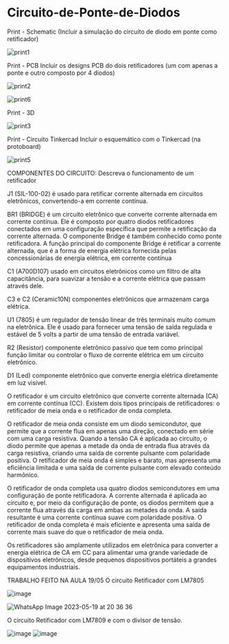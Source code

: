 # Circuito-de-Ponte-de-Diodos

Print - Schematic 
(Incluir a simulação do circuito de diodo em ponte como retificador)

![print1](https://user-images.githubusercontent.com/61299557/228560158-74bea186-c7db-458e-aeb0-cfbe02e6cdb3.PNG)


Print - PCB 
Incluir os designs PCB do dois retificadores (um com apenas a ponte e outro composto por 4 diodos)

![print2](https://user-images.githubusercontent.com/61299557/228560430-c0f15445-0190-4986-a6ed-5055db6a4fc5.PNG)


![print6](https://user-images.githubusercontent.com/61299557/228563204-87619468-2da7-43df-878b-7c1865609587.PNG)


Print - 3D

![print3](https://user-images.githubusercontent.com/61299557/228560678-4488d28b-8297-4f67-b8eb-eea61828cecd.PNG)


Print - Circuito Tinkercad
Incluir o esquemático com o Tinkercad (na protoboard)

![print5](https://user-images.githubusercontent.com/61299557/228560875-feccab33-85bf-4616-954c-963ab9cbedba.PNG)



COMPONENTES DO CIRCUITO:
Descreva o funcionamento de um retificador

J1 (SIL-100-02) é usado para retificar corrente alternada em circuitos eletrônicos, convertendo-a em corrente contínua.

BR1 (BRIDGE) é um circuito eletrônico que converte corrente alternada em corrente contínua. Ele é composto por quatro diodos retificadores conectados em uma configuração específica que permite a retificação da corrente alternada. O componente Bridge é também conhecido como ponte retificadora. A função principal do componente Bridge é retificar a corrente alternada, que é a forma de energia elétrica fornecida pelas concessionárias de energia elétrica, em corrente contínua

C1 (A700D107) usado em circuitos eletrônicos como um filtro de alta capacitância, para suavizar a tensão e a corrente elétrica que passam através dele.

C3 e C2 (Ceramic10N) componentes eletrônicos que armazenam carga elétrica.

U1 (7805) é um regulador de tensão linear de três terminais muito comum na eletrônica. Ele é usado para fornecer uma tensão de saída regulada e estável de 5 volts a partir de uma tensão de entrada variável.

R2 (Resistor) componente eletrônico passivo que tem como principal função limitar ou controlar o fluxo de corrente elétrica em um circuito eletrônico.

D1 (Led) componente eletrônico que converte energia elétrica diretamente em luz visível.

O retificador é um circuito eletrônico que converte corrente alternada (CA) em corrente contínua (CC). Existem dois tipos principais de retificadores: o retificador de meia onda e o retificador de onda completa.

O retificador de meia onda consiste em um diodo semicondutor, que permite que a corrente flua em apenas uma direção, conectado em série com uma carga resistiva. Quando a tensão CA é aplicada ao circuito, o diodo permite que apenas a metade da onda de entrada flua através da carga resistiva, criando uma saída de corrente pulsante com polaridade positiva. O retificador de meia onda é simples e barato, mas apresenta uma eficiência limitada e uma saída de corrente pulsante com elevado conteúdo harmônico.

O retificador de onda completa usa quatro diodos semicondutores em uma configuração de ponte retificadora. A corrente alternada é aplicada ao circuito e, por meio da configuração de ponte, os diodos permitem que a corrente flua através da carga em ambas as metades da onda. A saída resultante é uma corrente contínua suave com polaridade positiva. O retificador de onda completa é mais eficiente e apresenta uma saída de corrente mais suave do que o retificador de meia onda.

Os retificadores são amplamente utilizados em eletrônica para converter a energia elétrica de CA em CC para alimentar uma grande variedade de dispositivos eletrônicos, desde pequenos dispositivos portáteis a grandes equipamentos industriais.

TRABALHO FEITO NA AULA 19/05 
O circuito Retificador com LM7805

![image](https://github.com/gasparzds/Circuito-de-Ponte-de-Diodos/assets/61299557/54144189-8a8b-4439-9caa-ad49897128f8)

![WhatsApp Image 2023-05-19 at 20 36 36](https://github.com/gasparzds/Circuito-de-Ponte-de-Diodos/assets/61299557/169a3280-ead0-40df-b39f-ca22bf867da8)

O circuito Retificador com LM7809 e com o divisor de tensão.

![image](https://github.com/gasparzds/Circuito-de-Ponte-de-Diodos/assets/61299557/51f3d6bc-c8c8-4aba-aceb-51178cb1f7ce)
![image](https://github.com/gasparzds/Circuito-de-Ponte-de-Diodos/assets/61299557/e3b68816-2868-4ca6-b875-d17e2cf608a0)









